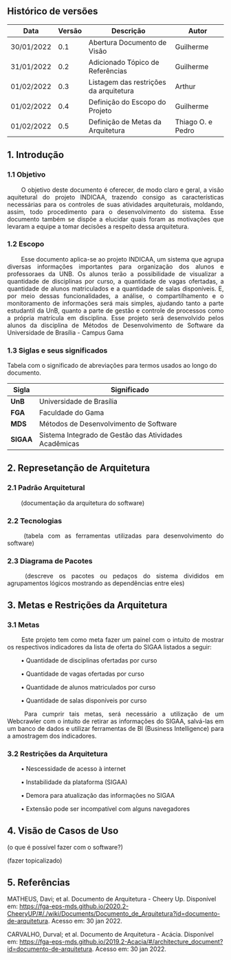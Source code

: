 ## Histórico de versões

|Data|Versão|Descrição|Autor|
|-|-|-|-|
|30/01/2022|0.1|Abertura Documento de Visão|Guilherme|
|31/01/2022|0.2|Adicionado Tópico de Referências|Guilherme|
|01/02/2022|0.3|Listagem das restrições da arquitetura|Arthur|
|01/02/2022|0.4|Definição do Escopo do Projeto|Guilherme|
|01/02/2022|0.5|Definição de Metas da Arquitetura|Thiago O. e Pedro|

## 1. <a name="1">Introdução</a>

### 1.1 <a name ="1_1">Objetivo</a>

<p align="justify"> &emsp;&emsp; O objetivo deste documento é oferecer, de modo claro e geral, a visão aquitetural do projeto INDICAA, trazendo consigo as características necessárias para os controles de suas atividades arquiteturais, moldando, assim, todo procedimento para o desenvolvimento do sistema. Esse documento também se dispõe a elucidar quais foram as motivações que levaram a equipe a tomar decisões a respeito dessa arquitetura.  </p>

### 1.2 <a name="1_2">Escopo</a>

<p align="justify"> &emsp;&emsp; Esse documento aplica-se ao projeto INDICAA, um sistema que agrupa diversas informações importantes para organização dos alunos e professoraes da UNB. Os alunos terão a possibilidade de visualizar a quantidade de disciplinas por curso, a quantidade de vagas ofertadas, a quantidade de alunos matriculados e a quantidade de salas disponíveis. E, por meio dessas funcionalidades, a análise, o compartilhamento e o monitoramento de informações será mais simples, ajudando tanto a parte estudantil da UnB, quanto a parte de gestão e controle de processos como a própria matrícula em disciplina. Esse projeto será desenvolvido pelos alunos da disciplina de Métodos de Desenvolvimento de Software da Universidade de Brasília - Campus Gama</p>

### 1.3 <a name=1_3>Siglas e seus significados</a>

Tabela com o significado de abreviações para termos usados ao longo do documento.

|Sigla |Significado |
--|--
|**UnB**| Universidade de Brasília
|**FGA**| Faculdade do Gama 
|**MDS**| Métodos de Desenvolvimento de Software
|**SIGAA**| Sistema Integrado de Gestão das Atividades Acadêmicas

  
## 2. <a name="2">Represetanção de Arquitetura</a>

### 2.1 <a name="2_1">Padrão Arquitetural</a>

<p align="justify">&emsp;&emsp; (documentação da arquitetura do software) </p>

### 2.2 <a name="2_2">Tecnologias</a>

<p align="justify">&emsp;&emsp; (tabela com as ferramentas utilizadas para desenvolvimento do software) </p>
 
 ### 2.3 <a name="2_3">Diagrama de Pacotes</a>

<p align="justify">&emsp;&emsp; (descreve os pacotes ou pedaços do sistema divididos em agrupamentos lógicos mostrando as dependências entre eles) </p>
 
 ## 3. <a name="3">Metas e Restrições da Arquitetura</a>
 
 ### 3.1 <a name="3.1">Metas</a>
 
<p align="justify">&emsp;&emsp; Este projeto tem como meta fazer um painel com o intuito de mostrar os respectivos indicadores da lista de oferta do SIGAA listados a seguir:  </p>
<p align="justify">&emsp;&emsp; •	Quantidade de disciplinas ofertadas por curso </p>
<p align="justify">&emsp;&emsp; •	Quantidade de vagas ofertadas por curso </p>
<p align="justify">&emsp;&emsp; •	Quantidade de alunos matriculados por curso </p>
<p align="justify">&emsp;&emsp; •	Quantidade de salas disponíveis por curso </p>
<p align="justify">&emsp;&emsp; Para cumprir tais metas, será necessário a utilização de um Webcrawler com o intuito de retirar as informações do SIGAA, salvá-las em um banco de dados e utilizar ferramentas de BI (Business Intelligence) para a amostragem dos indicadores. </p>



### 3.2 <a name="3.2">Restrições da Arquitetura</a>

<p align="justify">&emsp;&emsp; • Nescessidade de acesso à internet </p>
<p align="justify">&emsp;&emsp; • Instabilidade da plataforma (SIGAA) </p>
<p align="justify">&emsp;&emsp; • Demora para atualização das informações no SIGAA </p>
<p align="justify">&emsp;&emsp; • Extensão pode ser incompatível com alguns navegadores </p>

## 4. <a name="4">Visão de Casos de Uso</a>
(o que é possível fazer com o software?)

(fazer topicalizado)


## 5. <a name="4">Referências</a>
 
 MATHEUS, Davi; et al. Documento de Arquitetura - Cheery Up. Disponível em: <https://fga-eps-mds.github.io/2020.2-CheeryUP/#/./wiki/Documents/Documento_de_Arquitetura?id=documento-de-arquitetura>. Acesso em: 30 jan 2022.
 
 CARVALHO, Durval; et al. Documento de Arquitetura - Acácia. Disponível em: <https://fga-eps-mds.github.io/2019.2-Acacia/#/architecture_document?id=documento-de-arquitetura>. Acesso em: 30 jan 2022.
 
